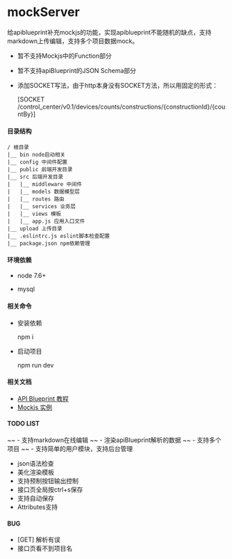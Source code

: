 # mockServer

给apiblueprint补充mockjs的功能，实现apiblueprint不能随机的缺点，支持markdown上传编辑，支持多个项目数据mock。

- 暂不支持Mockjs中的Function部分

- 暂不支持apiBlueprint的JSON Schema部分

- 添加SOCKET写法，由于http本身没有SOCKET方法，所以用固定的形式：

    [SOCKET /control_center/v0.1/devices/counts/constructions/{constructionId}/{countBy}]

#### 目录结构

    / 根目录
    |__ bin node启动相关
    |__ config 中间件配置
    |__ public 前端开发目录
    |__ src 后端开发目录
    |   |__ middleware 中间件
    |   |__ models 数据模型层
    |   |__ routes 路由
    |   |__ services 业务层
    |   |__ views 模板
    |   |__ app.js 应用入口文件
    |__ upload 上传目录
    |__ .eslintrc.js eslint脚本检查配置
    |__ package.json npm依赖管理


#### 环境依赖

- node 7.6+

- mysql


#### 相关命令

- 安装依赖

    npm i

- 启动项目

    npm run dev

#### 相关文档

+ [API Blueprint 教程](https://apiblueprint.org/documentation/tutorial.html)
+ [Mockjs 实例](http://mockjs.com/examples.html)

#### TODO LIST

~~ - 支持markdown在线编辑
~~ - 渲染apiBlueprint解析的数据
~~ - 支持多个项目
~~ - 支持简单的用户模块，支持后台管理
- json语法检查
- 美化渲染模板
- 支持预制按钮输出控制
- 接口页全局按ctrl+s保存
- 支持自动保存
- Attributes支持

#### BUG

- [GET] 解析有误
- 接口页看不到项目名
